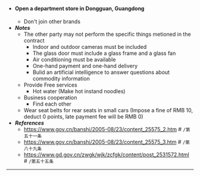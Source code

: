 - #### Open a department store in Dongguan, Guangdong
    - Don't join other brands
- ***Notes***
    - The other party may not perform the specific things metioned in the contract
        - Indoor and outdoor cameras must be included
        - The glass door must include a glass frame and a glass fan
        - Air conditioning must be available
        - One-hand payment and one-hand delivery
        - Bulid an artificial intelligence to answer questions about commodity information
    - Provide Free services
        - Hot water (Make hot instand noodles)
    - Business cooperation
        - Find each other
    - Wear seat belts for rear seats in small cars (Impose a fine of RMB 10, deduct 0 points, late payment fee will be RMB 0)
- ***References***
    - https://www.gov.cn/banshi/2005-08/23/content_25575_2.htm # `/第五十一条`
    - https://www.gov.cn/banshi/2005-08/23/content_25575_3.htm # `/第八十九条`
    - https://www.gd.gov.cn/zwgk/wjk/zcfgk/content/post_2531572.html # `/第五十五条`
- ---
